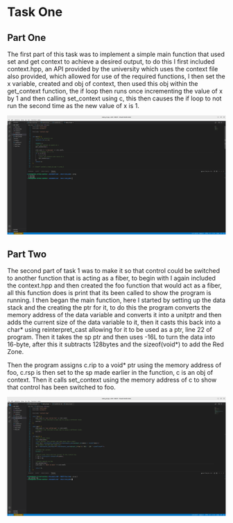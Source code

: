 # Task One

## Part One

The first part of this task was to implement a simple main function that used set and get context to achieve a desired
output, to do this I first included context.hpp, an API provided by the university which uses the context file also provided,
which allowed for use of the required functions, I then set the x variable, created and obj of context, then used this obj
within the get_context function, the if loop then runs once incrementing the value of x by 1 and then calling set_context using c,
this then causes the if loop to not run the second time as the new value of x is 1.

![T1 P1 code/running](t1prof.png)

## Part Two

The second part of task 1 was to make it so that control could be switched to another function that is acting as a fiber,
to begin with I again included the context.hpp and then created the foo function that would act as a fiber, all this function does
is print that its been called to show the program is running. I then began the main function, here I started by setting up the data stack
and the creating the ptr for it, to do this the program converts the memory address of the data variable and converts it
into a unitptr and then adds the current size of the data variable to it, then it casts this back into a char* using
reinterpret_cast allowing for it to be used as a ptr, line 22 of program. Then it takes the sp ptr and then uses -16L
to turn the data into 16-byte, after this it subtracts 128bytes and the sizeof(void*) to add the Red Zone.

Then the program assigns c.rip to a void* ptr using the memory address of foo, c.rsp is then set to the sp made
earlier in the function, c is an obj of context. Then it calls set_context using the memory address of c to show that control has been switched
to foo.

![T1 P2 code/running](t2prof.png)